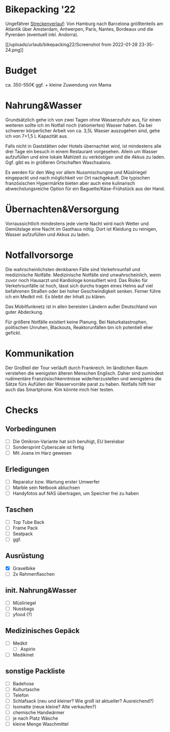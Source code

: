 # Bikepacking '22

Ungefährer [Streckenverlauf](https://www.google.com/maps/dir/Hamburg/Cuxhaven/Holwerd,+Niederlande/Amsterdam,+Niederlande/Calais,+Frankreich/Paris,+Frankreich/Nantes,+Frankreich/Bayonne,+Frankreich/Port%C3%A9-Puymorens,+Frankreich/Barcelona,+Spanien/): Von Hamburg nach Barcelona größtenteils am Atlantik über Amsterdam, Antwerpen, Paris, Nantes, Bordeaux und die Pyrenäen (eventuell inkl. Andorra).

[[/uploads/urlaub/bikepacking22/Screenshot from 2022-01-28 23-35-24.png]]

# Budget
ca. 350-550€
ggf. + kleine Zuwendung von Mama

# Nahrung&Wasser
Grundsätzlich gehe ich von zwei Tagen ohne Wasserzufuhr aus, für einen weiteren sollte ich im Notfall noch (rationiertes) Wasser haben. Da bei schwerer körperlicher Arbeit von ca. 3,5L Wasser auszugehen sind, gehe ich von 7+1,5 L Kapazität aus.

Falls nicht in Gaststätten oder Hotels übernachtet wird, ist mindestens alle drei Tage ein besuch in einem Restaurant vorgesehen. Allein um Wasser aufzufüllen und eine lokale Mahlzeit zu verköstigen und die Akkus zu laden. Ggf. gibt es in größeren Ortschaften Waschsalons.

Es werden für den Weg vor allem Nussmischungne und Müsliriegel eingepackt und nach möglichkeit vor Ort nachgekauft. Die typischen französischen Hypermärkte bieten aber auch eine kulinarisch abwechslungsreiche Option für ein Baguette/Käse-Frühstück aus der Hand.

# Übernachten&Versorgung
Vorraussichtlich mindestens jede vierte Nacht wird nach Wetter und Gemütslage eine Nacht im Gasthaus nötig. Dort ist Kleidung zu reinigen, Wasser aufzufüllen und Akkus zu laden.

# Notfallvorsorge
Die wahrscheinlichsten denkbaren Fälle sind Verkehrsunfall und medizinische Notfälle.
Medizinische Notfälle sind unwahrscheinlich, wenn zuvor noch Hausarzt und Kardiologe konsultiert wird.
Das Risiko für Verkehrsunfälle ist hoch, lässt sich durchs tragen eines Helms auf viel befahrenen Straßen oder bei hoher Geschwindigkeit senken. Ferner führe ich ein Medkit mit. Es bleibt der Inhalt zu klären.

Das Mobilfunknetz ist in allen bereisten Ländern außer Deutschland von guter Abdeckung.

Für größere Notfälle existiert keine Planung. Bei Naturkatastrophen, politischen Unruhen, Blackouts, Reaktorunfällen bin ich potentiell eher gefickt.

# Kommunikation
Der Großteil der Tour verläuft durch Frankreich. Im ländlichen Raum verstehen die wenigsten älteren Menschen Englisch. Daher sind zumindest rudimentäre Französischkenntnisse widerherzustellen und wenigstens die Sätze fürs Aufüllen der Wasservorräte parat zu haben. Notfalls hilft hier auch das Smartphone. Kim könnte mich hier testen.

# Checks

## Vorbedingunen
- [ ] Die Omikron-Variante hat sich beruhigt, EU bereisbar
- [ ] Sondersprint Cyberscale ist fertig
- [ ] Mit Joana im Harz gewesen

## Erledigungen
- [ ] Reparatur bzw. Wartung erster Umwerfer
- [ ] Marble sein Netbook abluchsen
- [ ] Handyfotos auf NAS übertragen, um Speicher frei zu haben

## Taschen
- [ ] Top Tube Back
- [ ] Frame Pack
- [ ] Seatpack
- [ ] ggf. 

## Ausrüstung
- [x] Gravelbike
- [ ] 2x Rahmenflaschen

## init. Nahrung&Wasser
- [ ] Müsliriegel
- [ ] Nussbags
- [ ] yfood (?)

## Medizinisches Gepäck
- [ ] Medkit
  - [ ] Aspirin
- [ ] Medikinet

## sonstige Packliste
- [ ] Badehose
- [ ] Kulturtasche
- [ ] Telefon
- [ ] Schlafsack (neu und kleiner? Wie groß ist aktueller? Ausreichend?)
- [ ] Isomatte (neue kleine? Alte verkaufen?)
- [ ] chemische Handwärmer
- [ ] je nach Platz Wäsche
- [ ] kleine Menge Waschmittel
